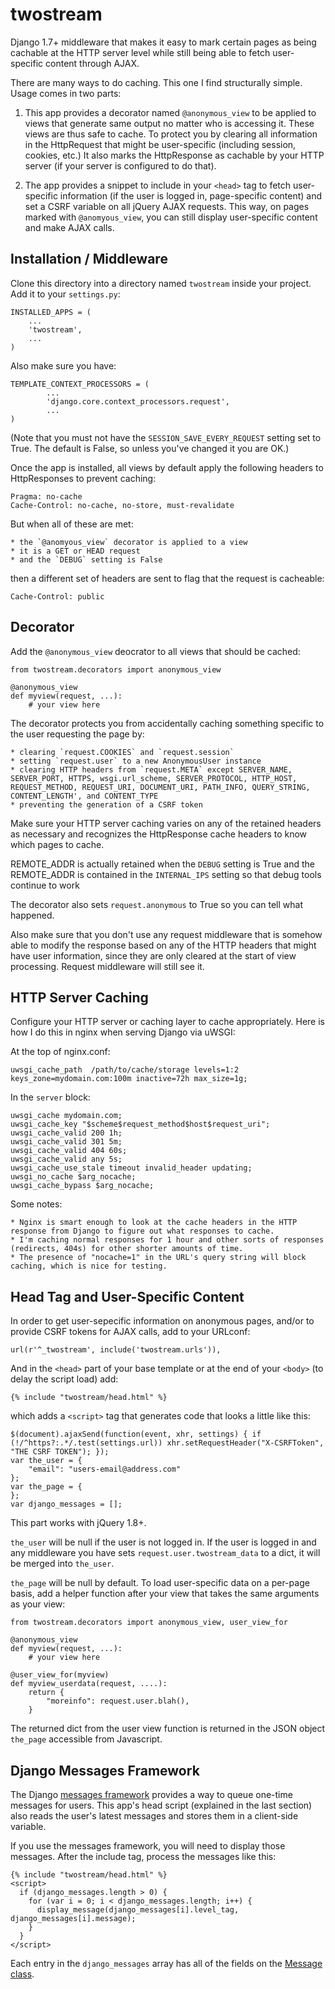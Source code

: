 twostream
=========

Django 1.7+ middleware that makes it easy to mark certain pages as being cachable at the HTTP server level while still being able to fetch user-specific content through AJAX.

There are many ways to do caching. This one I find structurally simple. Usage comes in two parts:

1) This app provides a decorator named `@anonymous_view` to be applied to views that generate same output no matter who is accessing it. These views are thus safe to cache. To protect you by clearing all information in the HttpRequest that might be user-specific (including session, cookies, etc.) It also marks the HttpResponse as cachable by your HTTP server (if your server is configured to do that).

2) The app provides a snippet to include in your `<head>` tag to fetch user-specific information (if the user is logged in, page-specific content) and set a CSRF variable on all jQuery AJAX requests. This way, on pages marked with `@anomyous_view`, you can still display user-specific content and make AJAX calls.

Installation / Middleware
-------------------------

Clone this directory into a directory named `twostream` inside your project. Add it to your `settings.py`:

	INSTALLED_APPS = (
		...
		'twostream',
		...
	)

Also make sure you have:

	TEMPLATE_CONTEXT_PROCESSORS = (
			...
			'django.core.context_processors.request',
			...
	)

(Note that you must not have the `SESSION_SAVE_EVERY_REQUEST` setting set to True. The default is False, so unless you've changed it you are OK.)

Once the app is installed, all views by default apply the following headers to HttpResponses to prevent caching:

	Pragma: no-cache
	Cache-Control: no-cache, no-store, must-revalidate

But when all of these are met:

	* the `@anomyous_view` decorator is applied to a view
	* it is a GET or HEAD request
	* and the `DEBUG` setting is False

then a different set of headers are sent to flag that the request is cacheable:

	Cache-Control: public

Decorator
---------

Add the `@anonymous_view` deocrator to all views that should be cached:

	from twostream.decorators import anonymous_view

	@anonymous_view
	def myview(request, ...):
		# your view here

The decorator protects you from accidentally caching something specific to the user requesting the page by:

	* clearing `request.COOKIES` and `request.session`
	* setting `request.user` to a new AnonymousUser instance
	* clearing HTTP headers from `request.META` except SERVER_NAME, SERVER_PORT, HTTPS, wsgi.url_scheme, SERVER_PROTOCOL, HTTP_HOST, REQUEST_METHOD, REQUEST_URI, DOCUMENT_URI, PATH_INFO, QUERY_STRING, CONTENT_LENGTH', and CONTENT_TYPE
	* preventing the generation of a CSRF token

Make sure your HTTP server caching varies on any of the retained headers as necessary and recognizes the HttpResponse cache headers to know which pages to cache.

REMOTE_ADDR is actually retained when the `DEBUG` setting is True and the REMOTE_ADDR is contained in the `INTERNAL_IPS` setting so that debug tools continue to work

The decorator also sets `request.anonymous` to True so you can tell what happened.

Also make sure that you don't use any request middleware that is somehow able to modify the response based on any of the HTTP headers that might have user information, since they are only cleared at the start of view processing. Request middleware will still see it.

HTTP Server Caching
-------------------

Configure your HTTP server or caching layer to cache appropriately. Here is how I do this in nginx when serving Django via uWSGI:

At the top of nginx.conf:

	uwsgi_cache_path  /path/to/cache/storage levels=1:2 keys_zone=mydomain.com:100m inactive=72h max_size=1g;

In the `server` block:

	uwsgi_cache mydomain.com;
	uwsgi_cache_key "$scheme$request_method$host$request_uri";
	uwsgi_cache_valid 200 1h;
	uwsgi_cache_valid 301 5m;
	uwsgi_cache_valid 404 60s;
	uwsgi_cache_valid any 5s;
	uwsgi_cache_use_stale timeout invalid_header updating;
	uwsgi_no_cache $arg_nocache;
	uwsgi_cache_bypass $arg_nocache;

Some notes:

	* Nginx is smart enough to look at the cache headers in the HTTP response from Django to figure out what responses to cache.
	* I'm caching normal responses for 1 hour and other sorts of responses (redirects, 404s) for other shorter amounts of time.
	* The presence of "nocache=1" in the URL's query string will block caching, which is nice for testing.

Head Tag and User-Specific Content
----------------------------------

In order to get user-sepecific information on anonymous pages, and/or to provide CSRF tokens for AJAX calls, add to your URLconf:

	url(r'^_twostream', include('twostream.urls')),

And in the `<head>` part of your base template or at the end of your `<body>` (to delay the script load) add:

	{% include "twostream/head.html" %}

which adds a `<script>` tag that generates code that looks a little like this:

	$(document).ajaxSend(function(event, xhr, settings) { if (!/^https?:.*/.test(settings.url)) xhr.setRequestHeader("X-CSRFToken", "THE CSRF TOKEN"); });
	var the_user = {
		"email": "users-email@address.com"
	};
	var the_page = {
	};
	var django_messages = [];

This part works with jQuery 1.8+.

`the_user` will be null if the user is not logged in. If the user is logged in and any middleware you have sets `request.user.twostream_data` to a dict, it will be merged into `the_user`.

`the_page` will be null by default. To load user-specific data on a per-page basis, add a helper function after your view that takes the same arguments as your view:

	from twostream.decorators import anonymous_view, user_view_for

	@anonymous_view
	def myview(request, ...):
		# your view here

	@user_view_for(myview)
	def myview_userdata(request, ....):
	    return {
	    	"moreinfo": request.user.blah(),
	    }

The returned dict from the user view function is returned in the JSON object `the_page` accessible from Javascript.

Django Messages Framework
-------------------------

The Django [messages framework](https://docs.djangoproject.com/en/dev/ref/contrib/messages/) provides a way to queue one-time messages for users. This app's head script (explained in the last section) also reads the user's latest messages and stores them in a client-side variable.

If you use the messages framework, you will need to display those messages. After the include tag, process the messages like this:

    {% include "twostream/head.html" %}
    <script>
      if (django_messages.length > 0) {
        for (var i = 0; i < django_messages.length; i++) {
          display_message(django_messages[i].level_tag, django_messages[i].message);
        }
      }
    </script>

Each entry in the `django_messages` array has all of the fields on the [Message class](https://docs.djangoproject.com/en/dev/ref/contrib/messages/#the-message-class).


